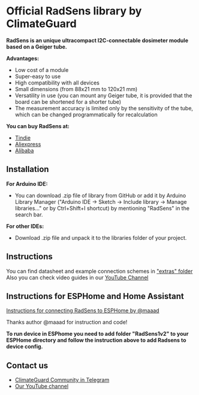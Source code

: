 # Official RadSens library by ClimateGuard

**RadSens is an unique ultracompact I2C-connectable dosimeter module based on a Geiger tube.**

**Advantages:**
- Low cost of a module  
- Super-easy to use  
- High compatibility with all devices  
- Small dimensions (from 88x21 mm to 120x21 mm)  
- Versatility in use (you can mount any Geiger tube, it is provided that the board can be shortened for a shorter tube)  
- The measurement accuracy is limited only by the sensitivity of the tube, which can be changed programmatically for recalculation

**You can buy RadSens at:**

-  [Tindie](https://www.tindie.com/stores/climateguard/)  
-  [Aliexpress](https://github.com/octopolyr/RadSens/blob/master/aliexpress.com/store/910985005)  
-  [Alibaba](https://mashintertorg.trustpass.alibaba.com/productgrouplist-903279422/%D0%AD%D0%BB%D0%B5%D0%BA%D1%82%D1%80%D0%BE%D0%BD%D0%B8%D0%BA%D0%B0.html/)

## Installation
**For Arduino IDE:**
- You can download .zip file of  library from GitHub or add it by Arduino Library Manager ("Arduino IDE -> Sketch -> Include library -> Manage libraries..." or by Ctrl+Shift+I shortcut) by mentioning "RadSens" in the search bar.

**For other IDEs:**

- Download .zip file and unpack it to the libraries folder of your project.


## [](https://github.com/octopolyr/RadSens#instructions)Instructions

You can find datasheet and example connection schemes in  ["extras" folder](https://github.com/climateguard/RadSens/tree/master/extras/) 
Also you can check video guides in our [YouTube Channel](https://www.youtube.com/channel/UCp0ztK0nSK1sWZI-IgQqJeQ)

## [](https://github.com/octopolyr/RadSens#instructions-for-esphome-and-home-assistant)Instructions for ESPHome and Home Assistant

[Instructions for connecting RadSens to ESPHome by @maaad](https://github.com/maaad/RadSens1v2)

Thanks author @maaad for instruction and code!

**To run device in ESPhome you need to add folder "RadSens1v2" to your ESPHome directory and follow the instruction above to add Radsens to device config.**

## Contact us
- [ClimateGuard Community in Telegram](https://t.me/climateguard_community)  
- [Our YouTube channel](https://www.youtube.com/channel/UCp0ztK0nSK1sWZI-IgQqJeQ)
